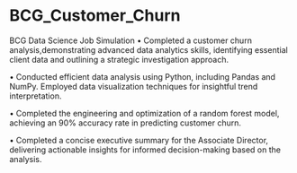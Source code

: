 # BCG_Customer_Churn
BCG Data Science Job Simulation 
•	Completed a customer churn analysis,demonstrating advanced data analytics skills, identifying essential client data and outlining a strategic investigation approach.

•	Conducted efficient data analysis using Python, including Pandas and NumPy. Employed data visualization techniques for insightful trend interpretation.

•	Completed the engineering and optimization of a random forest model, achieving an 90% accuracy rate in predicting customer churn.

•	Completed a concise executive summary for the Associate Director, delivering actionable insights for informed decision-making based on the analysis.
